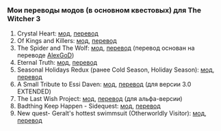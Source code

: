 ### Мои переводы модов (в основном квестовых) для The Witcher 3

1. Crystal Heart: [мод](https://www.nexusmods.com/witcher3/mods/9895), [перевод](https://github.com/SieeleLushen/w3-mod-translations-rus/blob/main/modCrystalHeart.zip)
2. Of Kings and Killers: [мод](https://www.nexusmods.com/witcher3/mods/9772), [перевод](https://github.com/SieeleLushen/w3-mod-translations-rus/blob/main/modOfKingsAndKillers.zip)
3. The Spider and The Wolf: [мод](https://www.nexusmods.com/witcher3/mods/9803), [перевод](https://github.com/SieeleLushen/w3-mod-translations-rus/blob/main/modTheSpiderAndTheWolf.zip) (перевод основан на переводе [AlexGoD](https://next.nexusmods.com/profile/darthalex2014))
4. Eternal Truth: [мод](https://www.nexusmods.com/witcher3/mods/9858), [перевод](https://github.com/SieeleLushen/w3-mod-translations-rus/blob/main/modEternalTruth.zip)
5. Seasonal Holidays Redux (ранее Cold Season, Holiday Season): [мод](https://drive.google.com/file/d/1U2KUHNygYSZdgYf3r1Ret0aHe2140rhJ/), [перевод](https://github.com/SieeleLushen/w3-mod-translations-rus/blob/main/modSeasonalHolidaysRedux.zip) 
6. A Small Tribute to Essi Daven: [мод](https://www.nexusmods.com/witcher3/mods/6723), [перевод](https://github.com/SieeleLushen/w3-mod-translations-rus/blob/main/modASmallTributetoEssiDaven.zip) (для версии 3.0 EXTENDED)
7. The Last Wish Project: [мод](https://www.thelastwishproject.com/), [перевод](https://github.com/SieeleLushen/w3-mod-translations-rus/blob/main/modtlwp.zip) (для альфа-версии)
8. Badthing Keep Happen - Sidequest: [мод](https://www.nexusmods.com/witcher3/mods/10676), [перевод](https://github.com/SieeleLushen/w3-mod-translations-rus/blob/main/modBadthingKeepHappen.zip) 
9. New quest- Geralt's hottest swimmsuit (Otherworldly Visitor): [мод](https://www.nexusmods.com/witcher3/mods/10068), [перевод](https://github.com/SieeleLushen/w3-mod-translations-rus/blob/main/modOtherworldlyVisitor.zip)
